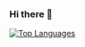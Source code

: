### Hi there 👋

<!--
**ddoria921/ddoria921** is a ✨ _special_ ✨ repository because its `README.md` (this file) appears on your GitHub profile.

Here are some ideas to get you started:

- 🔭 I’m currently working on ...
- 🌱 I’m currently learning ...
- 👯 I’m looking to collaborate on ...
- 🤔 I’m looking for help with ...
- 💬 Ask me about ...
- 📫 How to reach me: ...
- 😄 Pronouns: ...
- ⚡ Fun fact: ...
-->

<!-- [![Grant's github stats](https://github-readme-stats.vercel.app/api?username=grantvanhorn&show_icons=true&theme=dracula&count_private=true)](https://github.com/anuraghazra/github-readme-stats) -->

[![Top Languages](https://github-readme-stats.vercel.app/api/top-langs/?username=grantvanhorn&layout=compact&theme=dracula)](https://github.com/anuraghazra/github-readme-stats)

